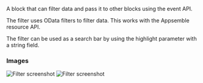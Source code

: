A block that can filter data and pass it to other blocks using the event API.

The filter uses OData filters to filter data. This works with the Appsemble resource API.

The filter can be used as a search bar by using the highlight parameter with a string field.

### Images

![Filter screenshot](https://gitlab.com/appsemble/appsemble/-/raw/0.30.14-test.4/config/assets/filter.png)
![Filter screenshot](https://gitlab.com/appsemble/appsemble/-/raw/0.30.14-test.4/config/assets/filter-search-bar.png)
